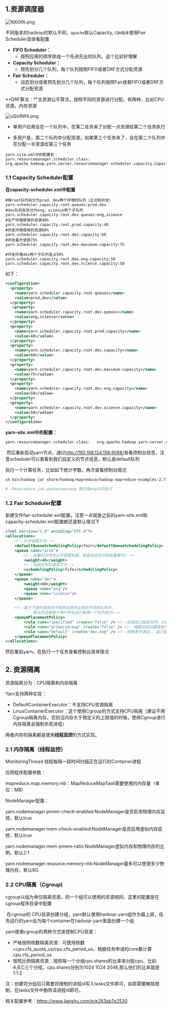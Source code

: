 ## 1.资源调度器

![NXi0fA.png](https://s1.ax1x.com/2020/07/03/NXi0fA.png)

不同版本的hadoop的默认不同，`apache`默认Capacity, `CDH版本`使用Fair Scheduler具体看配置

- **FIFO Scheduler：**
  - 按照应用的顺序排成一个先进先出的队列，这个比较好理解
- **Capacity Scheduler：**
  - 预先划分几个队列，每个队列按照FIFO或者DRF方式分配资源
- **Fair Scheduler：**
  - 动态划分或者预先划分几个队列，每个队列按照Fair或者FIFO或者DRF方式分配资源

**DRF算法：**主资源公平算法，按照不同的资源进行分配，有两种，比如CPU资源，内存资源

![uQo9W4.png](https://s2.ax1x.com/2019/09/28/uQo9W4.png)

- 单用户应用会在一个队列中，在第二任务来了分配一点资源给第二个任务执行

- 多用户是，第二个队列中分配资源，如果第三个任务来了，会在第二个队列中在分配一半资源给第三个任务



```text
yarn.site.xml中的配置有：
yarn.resourcemanager.scheduler.class:	org.apache.hadoop.yarn.server.resourcemanager.scheduler.capacity.CapacityScheduler
```



### 1.1  Capacity Scheduler配置

**在capacity-scheduler.xml中配置**

```text
#根root队列拆分为prod，dev两个环境的队列（正式和开发）
yarn.scheduler.capacity.root.queues:prod,dev
#dev队列在拆分为eng，science两个子队列
yarn.scheduler.capacity.root.dev.queues:eng,science
#生产环境使用的资源40%
yarn.scheduler.capacity.root.prod.capacity:40 
#开发环境使用的资源60%
yarn.scheduler.capacity.root.dev.capacity:60 
#开发最大使用75%
yarn.scheduler.capacity.root.dev.maximum-capacity:75 

#开发环境dev两个子队列各占50%
yarn.scheduler.capacity.root.dev.eng.capacity:50 
yarn.scheduler.capacity.root.dev.science.capacity:50 
```

如下：

```xml
<configuration>
  <property>
    <name>yarn.scheduler.capacity.root.queues</name>
    <value>prod,dev</value> 
  </property>
   <property>
    <name>yarn.scheduler.capacity.root.dev.queues</name>
    <value>eng,science</value> 
  </property>
  <property>
    <name>yarn.scheduler.capacity.root.prod.capacity</name>
    <value>40</value> 
  </property>
  <property>
    <name>yarn.scheduler.capacity.root.dev.capacity</name>
    <value>60</value> 
  </property>
  <property>
    <name>yarn.scheduler.capacity.root.dev.maximum-capacity</name>
    <value>75</value> 
  </property>
  <property>
    <name>yarn.scheduler.capacity.root.dev.eng.capacity</name>
    <value>50</value> 
  </property>
  <property>
    <name>yarn.scheduler.capacity.root.dev.science.capacity</name>
    <value>50</value> 
  </property>
</configuration>
```



**yarn-site.xml中的配置：**

```xml
yarn.resourcemanager.scheduler.class:	org.apache.hadoop.yarn.server.resourcemanager.scheduler.capacity.CapacityScheduler
```



​		然后重新启动yarn节点，通过<http://192.168.124.158:8088/>查看控制台信息，注意scheduler可以查看到我们自定义的节点信息，默认是default队列

执行一个计算任务，比如如下统计字数，再次查看控制台情况

```bash
sh bin/hadoop jar share/hadoop/mapreduce/hadoop-mapreduce-examples-2.7.7.jar wordcount   -Dmapreduce.job.queuename=eng  file:/usr/local/hadoop/LICENSE.txt file:/usr/local/hadoop/output

# -Dmapreduce.job.queuename=eng 表示由eng队列执行
```



### 1.2 Fair Scheduler配置

​	新建文件fair-scheduler.xml配置，注意一点就是之前的yarn-site.xml和capacity-scheduler.xml配置都还是默认情况下

```xml
<?xml version="1.0" encoding="UTF-8"?>
<allocations>
	<!--队列调度方式-->
	<defaultQueueSchedulingPolicy>fair</defaultQueueSchedulingPolicy>
	<queue name="prod">
		<!--权重划分作为公平调度依据，若是动态划分则权重都为1-->
		<weight>40</weight>
		<!--当前队列的调度方式-->
		<schedulingPolicy>fifo</schedulingPolicy>
	</queue>
	<queue name="dev">
		<weight>60</weight>
		<queue name="eng"/>
		<queue name="science"/>
	</queue>
	
	<!--基于下面的规则将不同的应用作业放到不同的队列中，
			默认的话是基于用户的名自己新建一个队列执行-->
	<queuePlacementPolicy>
		<rule name="specified" create="false" /> <!--应用自己指定队列，比如启动应用自己用-D启动应用-->
		<rule name="primaryGroup" create="false" /> <!--根据当前机器得用户名建立一个队列-->
		<rule name="default" create="dev.eng" /> <!--前两者不满足， 自己指定队列-->
	</queuePlacementPolicy>
</allocations>
```

然后重启yarn，在执行一个任务查看控制台具体情况



## 2. 资源隔离

资源隔离分为：CPU隔离和内存隔离

Yarn支持两种实现：

- DefaultContainerExecutor：不支持CPU资源隔离
- LinuxContainerExecutor：这个使用Cgroup的方式支持CPU隔离（建议不用Cgroup隔离内存，否则当内存大于预定义的上限值的时候，使用Cgroup进行内存隔离会强制杀死进程）

两者内存的隔离都是使用**线程监控**的方式实现。



### 2.1 内存隔离（线程监控）

MonitoringThread 线程每隔一段时间扫描正在运行的Container进程

应用程序配置参数：

​	mapreduce.map.memory.mb：MapReduceMapTask需要使用的内存量（单位：MB)

NodeManager配置：

​	yarn.nodemanager.pmem-check-enabled:NodeManager是否启用物理内存监控，默认true

   yarn.nodemanager.mem-check-enabled:NodeManager是否启用虚拟内存监控，默认true

​    yarn.nodemanager.mem-pmem-ratio:NodeManager虚拟内存和物理内存的比例，默认2:1

​    yarn.nodemanager.resource.memory-mb:NodeManager最多可以使用多少物理内存，默认8G



### 2.2 CPU隔离（Cgroup)

cgroup以组为单位隔离资源，同一个组可以使用的资源相同，这里的配置是在cgroup程序目录中配置

​	在cgroup的 CPU目录创建分组，yarn默认使用hadoop-yarn组作为最上层，任务运行的yarn会为每个container在hadoop-yarn里面创建一个组

yarn使用cgroup的两种方式来控制CPU资源：

- 严格按照核数隔离资源：可使用核数=cpu.cfs_quota_us/cpu.cfs_period_us，根据任务申请的core数计算cpu.cfs_period_us
- 按照比例隔离资源：按照每一个分组cpu.shares的比率来分配cpu，比如A,B,C三个分组，cpu.shares分别为1024 1024 2048,那么他们的比率就是1:1:2

注：创建完分组后只需要将限制的进程id写入tasks文件即可，如若需要解除限制，在tasks文件中删除该进程id即可。



相关配置参考：<https://www.jianshu.com/p/e283ab7e2530>